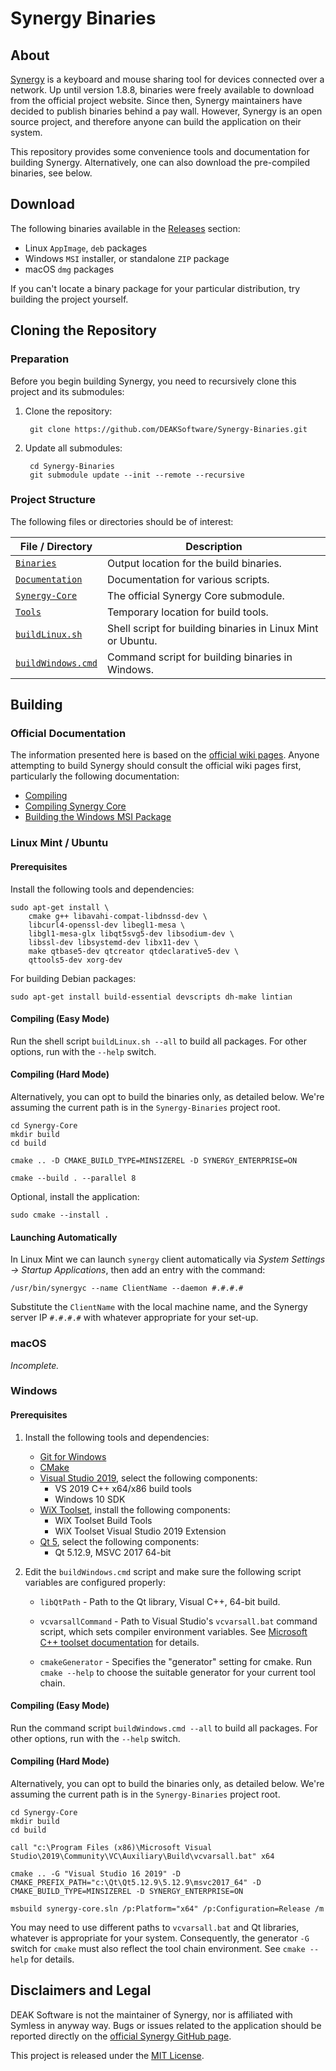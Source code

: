 # Synergy Binaries

## About

[Synergy](https://github.com/symless/synergy-core) is a keyboard and mouse sharing tool for devices connected over a network. Up until version 1.8.8, binaries were freely available to download from the official project website. Since then, Synergy maintainers have decided to publish binaries behind a pay wall. However, Synergy is an open source project, and therefore anyone can build the application on their system.

This repository provides some convenience tools and documentation for building Synergy. Alternatively, one can also download the pre-compiled binaries, see below.

## Download

The following binaries available in the [Releases](https://github.com/DEAKSoftware/Synergy-Binaries/releases) section:

* Linux `AppImage`, `deb` packages
* Windows `MSI` installer, or standalone `ZIP` package
* macOS `dmg` packages

If you can't locate a binary package for your particular distribution, try building the project yourself.


## Cloning the Repository

### Preparation

Before you begin building Synergy, you need to recursively clone this project and its submodules:

1. Clone the repository:

		git clone https://github.com/DEAKSoftware/Synergy-Binaries.git

2. Update all submodules:

		cd Synergy-Binaries
		git submodule update --init --remote --recursive

### Project Structure

The following files or directories should be of interest:

File / Directory                                            | Description
---                                                         | ---
[`Binaries`](./Binaries)                                    | Output location for the build binaries.
[`Documentation`](./Documentation)                          | Documentation for various scripts.
[`Synergy-Core`](https://github.com/symless/synergy-core/)  | The official Synergy Core submodule.
[`Tools`](./Tools)                                          | Temporary location for build tools.
[`buildLinux.sh`](./buildLinux.sh)                          | Shell script for building binaries in Linux Mint or Ubuntu.
[`buildWindows.cmd`](./buildWindows.cmd)                    | Command script for building binaries in Windows.

<!-- [`buildMacOS.sh`](./buildMacOS.sh)                          | Shell script for building binaries in macOS. -->


## Building

### Official Documentation

The information presented here is based on the [official wiki pages](https://github.com/symless/synergy-core/wiki). Anyone attempting to build Synergy should consult the official wiki pages first, particularly the following documentation:

* [Compiling](https://github.com/symless/synergy-core/wiki/Compiling)
* [Compiling Synergy Core](https://github.com/symless/synergy-core/wiki/Compiling-Synergy-Core)
* [Building the Windows MSI Package](https://github.com/symless/synergy-core/wiki/Building-the-Windows-MSI-Package)


### Linux Mint / Ubuntu

#### Prerequisites

Install the following tools and dependencies:

	sudo apt-get install \
		cmake g++ libavahi-compat-libdnssd-dev \
		libcurl4-openssl-dev libegl1-mesa \
		libgl1-mesa-glx libqt5svg5-dev libsodium-dev \
		libssl-dev libsystemd-dev libx11-dev \
		make qtbase5-dev qtcreator qtdeclarative5-dev \
		qttools5-dev xorg-dev

For building Debian packages:

	sudo apt-get install build-essential devscripts dh-make lintian

#### Compiling (Easy Mode)

Run the shell script `buildLinux.sh --all` to build all packages. For other options, run with the `--help` switch.

#### Compiling (Hard Mode)

Alternatively, you can opt to build the binaries only, as detailed below. We're assuming the current path is in the `Synergy-Binaries` project root.

	cd Synergy-Core
	mkdir build
	cd build

	cmake .. -D CMAKE_BUILD_TYPE=MINSIZEREL -D SYNERGY_ENTERPRISE=ON

	cmake --build . --parallel 8

Optional, install the application:

	sudo cmake --install .

#### Launching Automatically

In Linux Mint we can launch `synergy` client automatically via _System Settings &rarr; Startup Applications_, then add an entry with the command:

	/usr/bin/synergyc --name ClientName --daemon #.#.#.#

Substitute the `ClientName` with the local machine name, and the Synergy server IP `#.#.#.#` with whatever appropriate for your set-up.


### macOS

_Incomplete._


### Windows

#### Prerequisites

1. Install the following tools and dependencies:

	* [Git for Windows](https://gitforwindows.org/)
	* [CMake](https://cmake.org/)
	* [Visual Studio 2019](https://visualstudio.microsoft.com/downloads/), select the following components:
		* VS 2019 C++ x64/x86 build tools
		* Windows 10 SDK
	* [WiX Toolset](https://wixtoolset.org/releases/), install the following components:
		* WiX Toolset Build Tools
		* WiX Toolset Visual Studio 2019 Extension
	* [Qt 5](https://www.qt.io/download), select the following components:
		* Qt 5.12.9, MSVC 2017 64-bit

2. Edit the `buildWindows.cmd` script and make sure the following script variables are configured properly:

	* `libQtPath` - Path to the Qt library, Visual C++, 64-bit build.

	* `vcvarsallCommand` - Path to Visual Studio's `vcvarsall.bat` command script, which sets compiler environment variables. See [Microsoft C++ toolset documentation](https://docs.microsoft.com/en-us/cpp/build/building-on-the-command-line?view=vs-2019) for details.

	* `cmakeGenerator` - Specifies the "generator" setting for cmake. Run `cmake --help` to choose the suitable generator for your current tool chain.

#### Compiling (Easy Mode)

Run the command script `buildWindows.cmd --all` to build all packages. For other options, run with the `--help` switch.

#### Compiling (Hard Mode)

Alternatively, you can opt to build the binaries only, as detailed below. We're assuming the current path is in the `Synergy-Binaries` project root.

	cd Synergy-Core
	mkdir build
	cd build

	call "c:\Program Files (x86)\Microsoft Visual Studio\2019\Community\VC\Auxiliary\Build\vcvarsall.bat" x64

	cmake .. -G "Visual Studio 16 2019" -D CMAKE_PREFIX_PATH="c:\Qt\Qt5.12.9\5.12.9\msvc2017_64" -D CMAKE_BUILD_TYPE=MINSIZEREL -D SYNERGY_ENTERPRISE=ON

	msbuild synergy-core.sln /p:Platform="x64" /p:Configuration=Release /m

You may need to use different paths to `vcvarsall.bat` and Qt libraries, whatever is appropriate for your system. Consequently, the generator `-G` switch for `cmake` must also reflect the tool chain environment. See `cmake --help` for details.

## Disclaimers and Legal

DEAK Software is not the maintainer of Synergy, nor is affiliated with Symless in anyway way. Bugs or issues related to the application should be reported directly on the [official Synergy GitHub page](https://github.com/symless/synergy-core).

This project is released under the [MIT License](./license.md).
